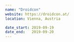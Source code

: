 ```yaml
---
name: "Droidcon"
website: https://droidcon.at/
location: Vienna, Austria

date_start: 2019-09-19
date_end:   2019-09-20
---
```

